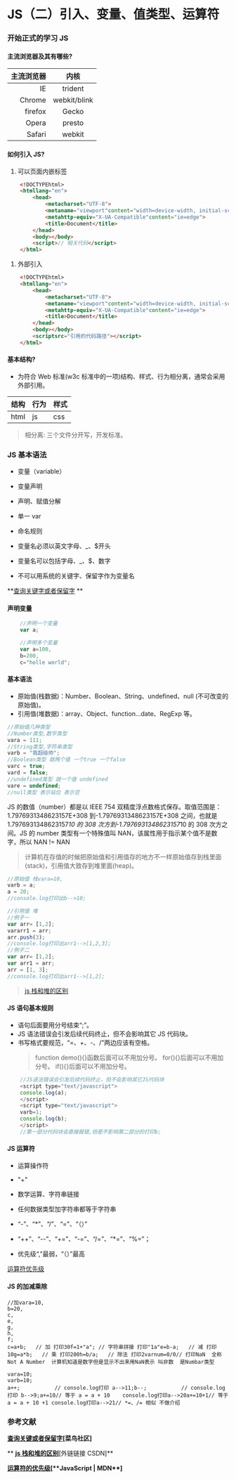 # JS（二）引入、变量、值类型、运算符

### 开始正式的学习 JS

#### 主流浏览器及其有哪些?

| 主流浏览器 |     内核     |
| ---------: | :----------: |
|         IE |   trident    |
|     Chrome | webkit/blink |
|    firefox |    Gecko     |
|      Opera |    presto    |
|     Safari |    webkit    |

#### 如何引入 JS?

1. 可以页面内嵌标签

```html
    <!DOCTYPEhtml>
    <htmllang="en">
        <head>
            <metacharset="UTF-8">
            <metaname="viewport"content="width=device-width, initial-scale=1.0">
            <metahttp-equiv="X-UA-Compatible"content="ie=edge">
            <title>Document</title>
        </head>
        <body></body>
        <script>// 相关代码</script>
    </html>
```

1. 外部引入

```html
    <!DOCTYPEhtml>
    <htmllang="en">
        <head>
            <metacharset="UTF-8">
            <metaname="viewport"content="width=device-width, initial-scale=1.0">
            <metahttp-equiv="X-UA-Compatible"content="ie=edge">
            <title>Document</title>
        </head>
        <body></body>
        <scriptsrc="引用的代码路径"></script>
    </html>
```

#### 基本结构?

- 为符合 Web 标准(w3c 标准中的一项)结构、样式、行为相分离，通常会采用外部引用。

| 结构 | 行为 | 样式 |
| ---- | ---- | ---- |
| html | js   | css  |

> 相分离: 三个文件分开写，开发标准。

### JS 基本语法

- 变量（variable）

- 变量声明

- 声明、赋值分解
- 单一 var

- 命名规则

- 变量名必须以英文字母、\_、\$开头
- 变量名可以包括字母、\_、\$、数字
- 不可以用系统的关键字、保留字作为变量名

**[查询关键字或者保留字](http://www.cnblogs.com/guchengnan/p/9406607.html) **

#### 声明变量
```js
    //声明一个变量
    var a;

    //声明多个变量
    var a=100,
    b=200,
    c="holle world";
```
#### 基本语法

- 原始值(栈数据)：Number、Boolean、String、undefined、null (不可改变的原始值)。
- 引用值(堆数据)：array、Object、function...date、RegExp 等。

```js
//原始值几种类型
//Number类型,数字类型
vara = 111;
//String类型,字符串类型
varb = "我超级帅";
//Boolean类型 就两个值 一个true 一个false
varc = true;
vard = false;
//undefined类型 就一个值 undefined
vare = undefined;
//null类型 表示站位 表示空
```

JS 的数值（number）都是以 IEEE 754 双精度浮点数格式保存。取值范围是：1.7976931348623157E+308 到-1.7976931348623157E+308 之间，也就是 1.7976931348623157*10 的 308 次方到-1.7976931348623157*10 的 308 次方之间。JS 的 number 类型有一个特殊值叫 NAN，该属性用于指示某个值不是数字，所以 NAN != NAN

> 计算机在存值的时候把原始值和引用值存的地方不一样原始值存到栈里面(stack)，引用值大致存到堆里面(heap)。

```js
//原始值 栈vara=10,
varb = a;
a = 20;
//console.log打印出b-->10;

//引用值 堆
//例子一
var arr= [1,2];
vararr1 = arr;
arr.push(3);
//console.log打印出arr1-->[1,2,3];
//例子二
var arr= [1,2];
var arr1 = arr;
arr = [1, 3];
//console.log打印出arr1-->[1,2];
```

> [js 栈和堆的区别](http://blog.csdn.net/flyingpig2016/article/details/52895620)

#### JS 语句基本规则

- 语句后面要用分号结束“;”。
- JS 语法错误会引发后续代码终止，但不会影响其它 JS 代码块。
- 书写格式要规范，“=、+、-、/”两边应该有空格。
  > function demo(){}函数后面可以不用加分号。
  > for(){}后面可以不用加分号。
  > if(){}后面可以不用加分号。

```js
    //JS语法错误会引发后续代码终止，但不会影响其它JS代码块
    <script type="text/javascript">
    console.log(a);
    </script>
    <script type="text/javascript">
    varb=1;
    console.log(b);
    </script>
    //第一部分代码块会直接报错,但是不影响第二部分的打印b;
```

#### JS 运算符

- 运算操作符

- "+"

- 数学运算、字符串链接
- 任何数据类型加字符串都等于字符串

- “-”、“\*”、“/”、“=”、“（）”
- “++”、“--”、“+=”、“-=”、“/=”、“\*=”、“%=”；
- 优先级“,”最弱，“（）”最高

[运算符优先级](https://developer.mozilla.org/zh-CN/docs/Web/JavaScript/Reference/Operators/Operator_Precedence#Table)

#### JS 的加减乘除

    //加vara=10,
    b=20,
    c,
    e,
    g,
    h,
    f;
    c=a+b;   // 加 打印30f=1+"a"; // 字符串拼接 打印"1a"e=b-a;   // 减 打印10g=a*b;   // 乘 打印200h=b/a;   // 除法 打印2varnum=0/0// 打印NaN  全称Not A Number  计算机知道是数字但是显示不出来用NaN表示 叫非数  是Numbar类型

    vara=10;
    varb=10;
    a++;           // console.log打印 a-->11;b--;           // console.log打印 b-->9;a+=10// 等于 a = a + 10    console.log打印a-->20a+=10+1// 等于 a = a + 10 +1 console.log打印a-->21// *=、/= 相似 不做介绍

### 参考文献

**[查询关键或者保留字](http://www.runoob.com/js/js-reserved.html)[菜鸟社区]**

\*\*
**[**js 栈和堆的区别**](http://blog.csdn.net/flyingpig2016/article/details/52895620)**[外链链接 CSDN]\*\*

**[运算符的优先级](https://developer.mozilla.org/zh-CN/docs/Web/JavaScript/Reference/Operators/Operator_Precedence#Table)[\*\***JavaScript | MDN\***\*]**
